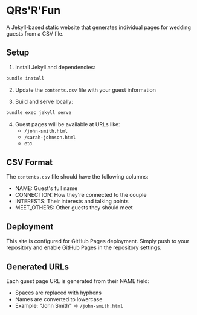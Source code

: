 # QRs'R'Fun

A Jekyll-based static website that generates individual pages for wedding guests from a CSV file.

## Setup

1. Install Jekyll and dependencies:
```bash
bundle install
```

2. Update the `contents.csv` file with your guest information

3. Build and serve locally:
```bash
bundle exec jekyll serve
```

4. Guest pages will be available at URLs like:
   - `/john-smith.html`
   - `/sarah-johnson.html`
   - etc.

## CSV Format

The `contents.csv` file should have the following columns:
- NAME: Guest's full name
- CONNECTION: How they're connected to the couple
- INTERESTS: Their interests and talking points
- MEET_OTHERS: Other guests they should meet

## Deployment

This site is configured for GitHub Pages deployment. Simply push to your repository and enable GitHub Pages in the repository settings.

## Generated URLs

Each guest page URL is generated from their NAME field:
- Spaces are replaced with hyphens
- Names are converted to lowercase
- Example: "John Smith" → `/john-smith.html`